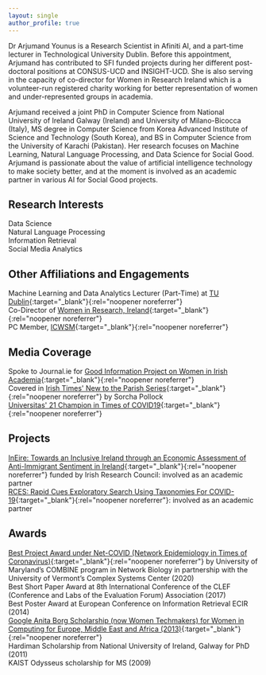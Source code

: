 ```yaml
---
layout: single
author_profile: true
---
```


Dr Arjumand Younus is a Research Scientist in Afiniti AI, and a part-time lecturer in Technological University Dublin. Before this appointment, Arjumand has contributed to SFI funded projects during her different post-doctoral positions at CONSUS-UCD and INSIGHT-UCD. She is also serving in the capacity of co-director for Women in Research Ireland which is a volunteer-run registered charity working for better representation of women and under-represented groups in academia.
 
Arjumand received a joint PhD in Computer Science from National University of Ireland Galway (Ireland) and University of Milano-Bicocca (Italy), MS degree in Computer Science from Korea Advanced Institute of Science and Technology (South Korea), and BS in Computer Science from the University of Karachi (Pakistan). Her research focuses on Machine Learning, Natural Language Processing, and Data Science for Social Good. Arjumand is passionate about the value of artificial intelligence technology to make society better, and at the moment is involved as an academic partner in various AI for Social Good projects.

## Research Interests
Data Science \
Natural Language Processing \
Information Retrieval \
Social Media Analytics 

## Other Affiliations and Engagements
Machine Learning and Data Analytics Lecturer (Part-Time) at [TU Dublin](https://www.tudublin.ie/){:target="_blank"}{:rel="noopener noreferrer"}\
Co-Director of [Women in Research, Ireland](https://womeninresearch.ie/){:target="_blank"}{:rel="noopener noreferrer"}\
PC Member, [ICWSM](https://www.icwsm.org/){:target="_blank"}{:rel="noopener noreferrer"}

## Media Coverage
Spoke to Journal.ie for [Good Information Project on Women in Irish Academia](https://www.thejournal.ie/women-academia-ireland-5664192-Jan2022/){:target="_blank"}{:rel="noopener noreferrer"} \
Covered in [Irish Times' New to the Parish Series](https://www.irishtimes.com/life-and-style/people/ireland-is-a-really-good-country-for-muslims-1.4393137){:target="_blank"}{:rel="noopener noreferrer"} by Sorcha Pollock \
[Universitas' 21 Champion in Times of COVID19](https://universitas21.com/news-and-events/news/u21-champions-time-covid-19-arjumand-younus-ucd){:target="_blank"}{:rel="noopener noreferrer"}

## Projects
[InEire: Towards an Inclusive Ireland through an Economic Assessment of Anti-Immigrant Sentiment in Ireland](https://www.tudublin.ie/research/news/tu-dublin-researcher-dr-muhammad-atif-qureshi-awarded-irc-funding-.html){:target="_blank"}{:rel="noopener noreferrer"} funded by Irish Research Council: involved as an academic partner \
[RCES: Rapid Cues Exploratory Search Using Taxonomies For COVID-19](https://arrow.tudublin.ie/creaart/25/){:target="_blank"}{:rel="noopener noreferrer"}: involved as an academic partner 

## Awards
[Best Project Award under Net-COVID (Network Epidemiology in Times of Coronavirus)](https://sites.google.com/umd.edu/net-covid/home/working-group-series/awards?authuser=0){:target="_blank"}{:rel="noopener noreferrer"} by University of Maryland’s COMBINE program in Network Biology in partnership with the University of Vermont’s Complex Systems Center (2020) \
Best Short Paper Award at 8th International Conference of the CLEF (Conference and Labs of the Evaluation Forum) Association (2017) \
Best Poster Award at European Conference on Information Retrieval ECIR (2014) \
[Google Anita Borg Scholarship (now Women Techmakers) for Women in Computing for Europe, Middle East and Africa (2013)](https://www.nuigalway.ie/about-us/news-and-events/news-archive/2013/october2013/nui-galway-student-awarded-prestigious-google-anita-borg-memorial-scholarship.html){:target="_blank"}{:rel="noopener noreferrer"} \
Hardiman Scholarship from National University of Ireland, Galway for PhD (2011) \
KAIST Odysseus scholarship for MS (2009)








